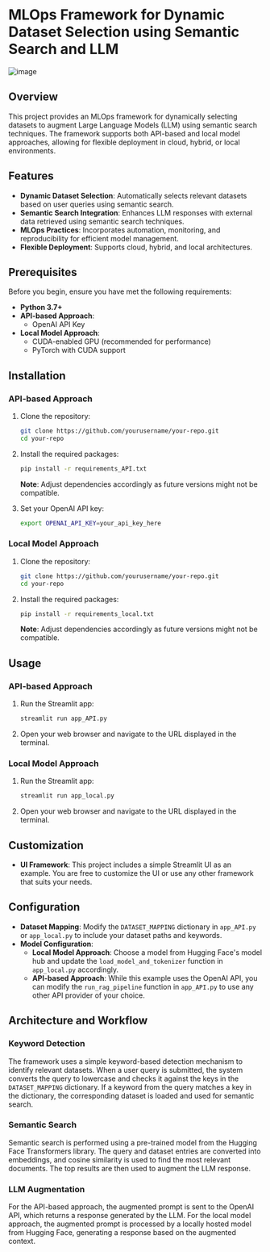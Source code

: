 # MLOps Framework for Dynamic Dataset Selection using Semantic Search and LLM

![image](https://github.com/user-attachments/assets/514b382d-1b0b-4027-880c-d07b658bd1ff)

## Overview

This project provides an MLOps framework for dynamically selecting datasets to augment Large Language Models (LLM) using semantic search techniques. The framework supports both API-based and local model approaches, allowing for flexible deployment in cloud, hybrid, or local environments.

## Features

- **Dynamic Dataset Selection**: Automatically selects relevant datasets based on user queries using semantic search.
- **Semantic Search Integration**: Enhances LLM responses with external data retrieved using semantic search techniques.
- **MLOps Practices**: Incorporates automation, monitoring, and reproducibility for efficient model management.
- **Flexible Deployment**: Supports cloud, hybrid, and local architectures.

## Prerequisites

Before you begin, ensure you have met the following requirements:

- **Python 3.7+**
- **API-based Approach**:
  - OpenAI API Key
- **Local Model Approach**:
  - CUDA-enabled GPU (recommended for performance)
  - PyTorch with CUDA support

## Installation

### API-based Approach

1. Clone the repository:
   ```bash
   git clone https://github.com/yourusername/your-repo.git
   cd your-repo
   ```

2. Install the required packages:
   ```bash
   pip install -r requirements_API.txt
   ```

   **Note**: Adjust dependencies accordingly as future versions might not be compatible.

3. Set your OpenAI API key:
   ```bash
   export OPENAI_API_KEY=your_api_key_here
   ```

### Local Model Approach

1. Clone the repository:
   ```bash
   git clone https://github.com/yourusername/your-repo.git
   cd your-repo
   ```

2. Install the required packages:
   ```bash
   pip install -r requirements_local.txt
   ```

   **Note**: Adjust dependencies accordingly as future versions might not be compatible.

## Usage

### API-based Approach

1. Run the Streamlit app:
   ```bash
   streamlit run app_API.py
   ```

2. Open your web browser and navigate to the URL displayed in the terminal.

### Local Model Approach

1. Run the Streamlit app:
   ```bash
   streamlit run app_local.py
   ```

2. Open your web browser and navigate to the URL displayed in the terminal.

## Customization

- **UI Framework**: This project includes a simple Streamlit UI as an example. You are free to customize the UI or use any other framework that suits your needs.

## Configuration

- **Dataset Mapping**: Modify the `DATASET_MAPPING` dictionary in `app_API.py` or `app_local.py` to include your dataset paths and keywords.
- **Model Configuration**:
  - **Local Model Approach**: Choose a model from Hugging Face's model hub and update the `load_model_and_tokenizer` function in `app_local.py` accordingly.
  - **API-based Approach**: While this example uses the OpenAI API, you can modify the `run_rag_pipeline` function in `app_API.py` to use any other API provider of your choice.

## Architecture and Workflow

### Keyword Detection

The framework uses a simple keyword-based detection mechanism to identify relevant datasets. When a user query is submitted, the system converts the query to lowercase and checks it against the keys in the `DATASET_MAPPING` dictionary. If a keyword from the query matches a key in the dictionary, the corresponding dataset is loaded and used for semantic search.

### Semantic Search

Semantic search is performed using a pre-trained model from the Hugging Face Transformers library. The query and dataset entries are converted into embeddings, and cosine similarity is used to find the most relevant documents. The top results are then used to augment the LLM response.

### LLM Augmentation

For the API-based approach, the augmented prompt is sent to the OpenAI API, which returns a response generated by the LLM. For the local model approach, the augmented prompt is processed by a locally hosted model from Hugging Face, generating a response based on the augmented context.
